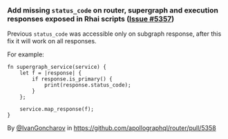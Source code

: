 ### Add missing `status_code` on router, supergraph and execution responses exposed in Rhai scripts ([Issue #5357](https://github.com/apollographql/router/issues/5357))

Previous `status_code` was accessible only on subgraph response, after this fix it will work on all responses.

For example:
```
fn supergraph_service(service) {
    let f = |response| {
        if response.is_primary() {
            print(response.status_code);
        }
    };

    service.map_response(f);
}
```

By [@IvanGoncharov](https://github.com/IvanGoncharov) in https://github.com/apollographql/router/pull/5358
